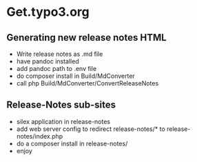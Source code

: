 # Get.typo3.org

## Generating new release notes HTML

- Write release notes as .md file
- have pandoc installed
- add pandoc path to .env file
- do composer install in Build/MdConverter 
- call php Build/MdConverter/ConvertReleaseNotes


## Release-Notes sub-sites

- silex application in release-notes
- add web server config to redirect release-notes/* to release-notes/index.php
- do a composer install in release-notes/
- enjoy